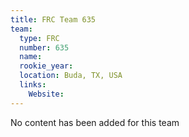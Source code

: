 ```yaml
---
title: FRC Team 635
team:
  type: FRC
  number: 635
  name: 
  rookie_year: 
  location: Buda, TX, USA
  links:
    Website: 
---
```

No content has been added for this team